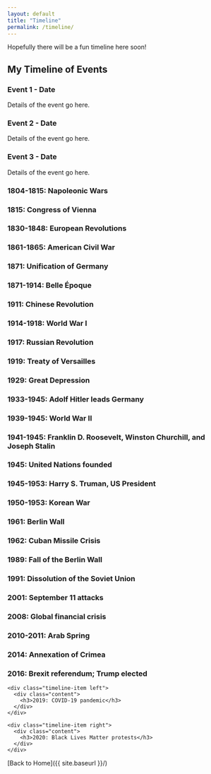 ```yaml
---
layout: default
title: "Timeline"
permalink: /timeline/
---
```

Hopefully there will be a fun timeline here soon!

## My Timeline of Events
<div class="timeline-container">
  <div class="timeline">
    <div class="timeline-item left">
      <div class="content">
        <h3>Event 1 - Date</h3>
        <p>Details of the event go here.</p>
      </div>
    </div>
    <div class="timeline-item right">
      <div class="content">
        <h3>Event 2 - Date</h3>
        <p>Details of the event go here.</p>
      </div>
    </div>
    <div class="timeline-item left">
      <div class="content">
        <h3>Event 3 - Date</h3>
        <p>Details of the event go here.</p>
      </div>
    </div>
    <!-- Add more timeline items here -->
    <!-- 19th Century Events -->
    <div class="timeline-item left">
      <div class="content">
        <h3>1804-1815: Napoleonic Wars</h3>
      </div>
    </div>
    <div class="timeline-item right">
      <div class="content">
        <h3>1815: Congress of Vienna</h3>
      </div>
    </div>
    <div class="timeline-item left">
      <div class="content">
        <h3>1830-1848: European Revolutions</h3>
      </div>
    </div>
    <div class="timeline-item right">
      <div class="content">
        <h3>1861-1865: American Civil War</h3>
      </div>
    </div>
    <div class="timeline-item left">
      <div class="content">
        <h3>1871: Unification of Germany</h3>
      </div>
    </div>
    <div class="timeline-item right">
      <div class="content">
        <h3>1871-1914: Belle Époque</h3>
      </div>
    </div>
    <div class="timeline-item left">
      <div class="content">
        <h3>1911: Chinese Revolution</h3>
      </div>
    </div>
    <!-- 20th Century Events -->
    <div class="timeline-item right">
      <div class="content">
        <h3>1914-1918: World War I</h3>
      </div>
    </div>
    <div class="timeline-item left">
      <div class="content">
        <h3>1917: Russian Revolution</h3>
      </div>
    </div>
    <div class="timeline-item right">
      <div class="content">
        <h3>1919: Treaty of Versailles</h3>
      </div>
    </div>
    <div class="timeline-item left">
      <div class="content">
        <h3>1929: Great Depression</h3>
      </div>
    </div>
    <div class="timeline-item right">
      <div class="content">
        <h3>1933-1945: Adolf Hitler leads Germany</h3>
      </div>
    </div>
    <div class="timeline-item left">
      <div class="content">
        <h3>1939-1945: World War II</h3>
      </div>
    </div>
    <div class="timeline-item right">
      <div class="content">
        <h3>1941-1945: Franklin D. Roosevelt, Winston Churchill, and Joseph Stalin</h3>
      </div>
    </div>
    <div class="timeline-item left">
      <div class="content">
        <h3>1945: United Nations founded</h3>
      </div>
    </div>
    <div class="timeline-item right">
      <div class="content">
        <h3>1945-1953: Harry S. Truman, US President</h3>
      </div>
    </div>
    <div class="timeline-item left">
      <div class="content">
        <h3>1950-1953: Korean War</h3>
      </div>
    </div>
    <div class="timeline-item right">
      <div class="content">
        <h3>1961: Berlin Wall</h3>
      </div>
    </div>
    <div class="timeline-item left">
      <div class="content">
        <h3>1962: Cuban Missile Crisis</h3>
      </div>
    </div>
    <div class="timeline-item right">
      <div class="content">
        <h3>1989: Fall of the Berlin Wall</h3>
      </div>
    </div>
    <div class="timeline-item left">
      <div class="content">
        <h3>1991: Dissolution of the Soviet Union</h3>
      </div>
    </div>
    <!-- 21st Century Events -->
    <div class="timeline-item right">
      <div class="content">
        <h3>2001: September 11 attacks</h3>
      </div>
    </div>
    <div class="timeline-item left">
      <div class="content">
        <h3>2008: Global financial crisis</h3>
      </div>
    </div>
    <div class="timeline-item right">
      <div class="content">
        <h3>2010-2011: Arab Spring</h3>
      </div>
    </div>
    <div class="timeline-item left">
      <div class="content">
        <h3>2014: Annexation of Crimea</h3>
      </div>
    </div>
    <div class="timeline-item right">
      <div class="content">
        <h3>2016: Brexit referendum; Trump elected</h3>
      </div>
    </div>

    <div class="timeline-item left">
      <div class="content">
        <h3>2019: COVID-19 pandemic</h3>
      </div>
    </div>

    <div class="timeline-item right">
      <div class="content">
        <h3>2020: Black Lives Matter protests</h3>
      </div>
    </div>
  </div>
</div>

[Back to Home]({{ site.baseurl }}/)